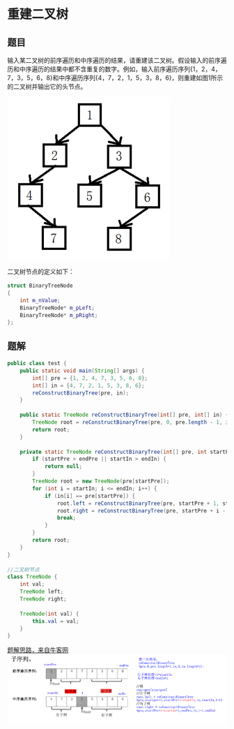 # 重建二叉树

## 题目

输入某二叉树的前序遍历和中序遍历的结果，请重建该二叉树。假设输入的前序遍历和中序遍历的结果中都不含重复的数字。例如，输入前序遍历序列{1，2，4，7，3，5，6，8}和中序遍历序列{4，7，2，1，5，3，8，6}，则重建如图1所示的二叉树并输出它的头节点。

![图1](img1.png)

二叉树节点的定义如下：

```c++
struct BinaryTreeNode
{
    int m_nValue;
    BinaryTreeNode* m_pLeft;
    BinaryTreeNode* m_pRight;
};
```

## 题解

```java
public class test {
    public static void main(String[] args) {
        int[] pre = {1, 2, 4, 7, 3, 5, 6, 8};
        int[] in = {4, 7, 2, 1, 5, 3, 8, 6};
        reConstructBinaryTree(pre, in);
    }

    public static TreeNode reConstructBinaryTree(int[] pre, int[] in) {
        TreeNode root = reConstructBinaryTree(pre, 0, pre.length - 1, in, 0, in.length - 1);
        return root;
    }

    private static TreeNode reConstructBinaryTree(int[] pre, int startPre, int endPre, int[] in, int startIn, int endIn) {
        if (startPre > endPre || startIn > endIn) {
            return null;
        }
        TreeNode root = new TreeNode(pre[startPre]);
        for (int i = startIn; i <= endIn; i++) {
            if (in[i] == pre[startPre]) {
                root.left = reConstructBinaryTree(pre, startPre + 1, startPre + i - startIn, in, startIn, i - 1);
                root.right = reConstructBinaryTree(pre, startPre + i - startIn + 1, endPre, in, i + 1, endIn);
                break;
            }
        }
        return root;
    }
}

//二叉树节点
class TreeNode {
    int val;
    TreeNode left;
    TreeNode right;

    TreeNode(int val) {
        this.val = val;
    }
}
```

[题解思路，来自牛客网](https://www.nowcoder.com/questionTerminal/8a19cbe657394eeaac2f6ea9b0f6fcf6)
![图2](img2.png)